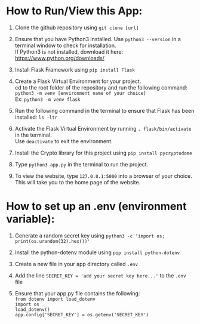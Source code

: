# How to Run/View this App:

1. Clone the github repository using `git clone [url]`

2. Ensure that you have Python3 installed. Use `python3 --version` in a terminal window to check for installation. <br>
If Python3 is not installed, download it here: https://www.python.org/downloads/

3. Install Flask Framework using `pip install Flask`

4. Create a Flask Virtual Environment for your project. <br>
cd to the root folder of the repository and run the following command: <br>
`python3 -m venv [environment name of your choice]` <br>
Ex: `python3 -m venv flask`

5. Run the following command in the terminal to ensure that Flask has been installed: `ls -ltr`

6. Activate the Flask Virtual Environment by running `. flask/bin/activate` in the terminal. <br>
Use `deactivate` to exit the environment.

7. Install the Crypto library for this project using `pip install pycryptodome`

8. Type `python3 app.py` in the terminal to run the project. <br>

9. To view the website, type `127.0.0.1:5000` into a browser of your choice. This will take you to the home page of the website.


# How to set up an .env (environment variable):

1. Generate a random secret key using `python3 -c 'import os; print(os.urandom(32).hex())'`

2. Install the python-dotenv module using `pip install python-dotenv`

3. Create a new file in your app directory called `.env`

4. Add the line `SECRET_KEY = 'add your secret key here...'` to the `.env` file

5. Ensure that your app.py file contains the following: <br>
`from dotenv import load_dotenv` <br>
`import os` <br>
`load_dotenv()` <br>
`app.config['SECRET_KEY'] = os.getenv('SECRET_KEY')`